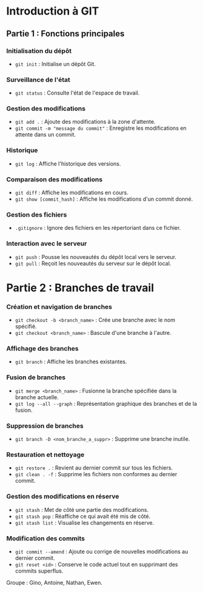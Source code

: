 # Introduction à GIT

## Partie 1 : Fonctions principales

### Initialisation du dépôt
- `git init` : Initialise un dépôt Git.

### Surveillance de l'état
- `git status` : Consulte l'état de l'espace de travail.

### Gestion des modifications
- `git add .` : Ajoute des modifications à la zone d'attente.
- `git commit -m "message du commit"` : Enregistre les modifications en attente dans un commit.

### Historique
- `git log` : Affiche l'historique des versions.

### Comparaison des modifications
- `git diff` : Affiche les modifications en cours.
- `git show [commit_hash]` : Affiche les modifications d'un commit donné.

### Gestion des fichiers
- `.gitignore` : Ignore des fichiers en les répertoriant dans ce fichier.

### Interaction avec le serveur
- `git push` : Pousse les nouveautés du dépôt local vers le serveur.
- `git pull` : Reçoit les nouveautés du serveur sur le dépôt local.

# Partie 2 : Branches de travail

### Création et navigation de branches
- `git checkout -b <branch_name>` : Crée une branche avec le nom spécifié.
- `git checkout <branch_name>` : Bascule d'une branche à l'autre.

### Affichage des branches
- `git branch` : Affiche les branches existantes.

### Fusion de branches
- `git merge <branch_name>` : Fusionne la branche spécifiée dans la branche actuelle.
- `git log --all --graph` : Représentation graphique des branches et de la fusion.

### Suppression de branches
- `git branch -D <nom_branche_a_suppr>` : Supprime une branche inutile.

### Restauration et nettoyage
- `git restore .` : Revient au dernier commit sur tous les fichiers.
- `git clean . -f` : Supprime les fichiers non conformes au dernier commit.

### Gestion des modifications en réserve
- `git stash` : Met de côté une partie des modifications.
- `git stash pop` : Réaffiche ce qui avait été mis de côté.
- `git stash list` : Visualise les changements en réserve.

### Modification des commits
- `git commit --amend` : Ajoute ou corrige de nouvelles modifications au dernier commit.
- `git reset <id>` : Conserve le code actuel tout en supprimant des commits superflus.

Groupe : Gino, Antoine, Nathan, Ewen.